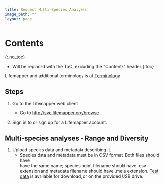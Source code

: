```yaml
---
title: Request Multi-Species Analyses
image_path: ""
layout: page
---
```


# Contents
{:.no_toc}

* Will be replaced with the ToC, excluding the "Contents" header
{:toc}

Lifemapper and additional terminology is at [Terminology](/terms.html)

## Steps

1. Go to the Lifemapper web client
    * Go to http://svc.lifemapper.org/browse
      
1. Sign in to or sign up for a Lifemapper account.  

## Multi-species analyses - Range and Diversity


1. Upload species data and metadata describing it.  
    * Species data and metadata must be in CSV format.  Both files should have  
      have the same name; species point filename should have .csv extension and 
      metadata filename should have .meta extension.  [Test data]() is available 
      for download, or on the provided USB drive.
      
